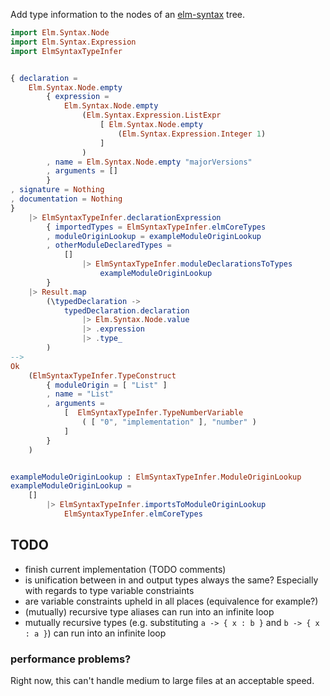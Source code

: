 Add type information to the nodes
of an [elm-syntax](https://dark.elm.dmy.fr/packages/stil4m/elm-syntax/latest/) tree.

```elm
import Elm.Syntax.Node
import Elm.Syntax.Expression
import ElmSyntaxTypeInfer


{ declaration =
    Elm.Syntax.Node.empty
        { expression =
            Elm.Syntax.Node.empty
                (Elm.Syntax.Expression.ListExpr
                    [ Elm.Syntax.Node.empty
                        (Elm.Syntax.Expression.Integer 1)
                    ]
                )
        , name = Elm.Syntax.Node.empty "majorVersions"
        , arguments = []
        }
, signature = Nothing
, documentation = Nothing
}
    |> ElmSyntaxTypeInfer.declarationExpression
        { importedTypes = ElmSyntaxTypeInfer.elmCoreTypes
        , moduleOriginLookup = exampleModuleOriginLookup
        , otherModuleDeclaredTypes =
            []
                |> ElmSyntaxTypeInfer.moduleDeclarationsToTypes
                    exampleModuleOriginLookup
        }
    |> Result.map
        (\typedDeclaration ->
            typedDeclaration.declaration
                |> Elm.Syntax.Node.value
                |> .expression
                |> .type_
        )
-->
Ok
    (ElmSyntaxTypeInfer.TypeConstruct
        { moduleOrigin = [ "List" ]
        , name = "List"
        , arguments =
            [  ElmSyntaxTypeInfer.TypeNumberVariable
                ( [ "0", "implementation" ], "number" )
            ]
        }
    )


exampleModuleOriginLookup : ElmSyntaxTypeInfer.ModuleOriginLookup
exampleModuleOriginLookup =
    []
        |> ElmSyntaxTypeInfer.importsToModuleOriginLookup
            ElmSyntaxTypeInfer.elmCoreTypes
```

## TODO

-   finish current implementation (TODO comments)
-   is unification between in and output types always the same? Especially with regards to type variable constriaints
-   are variable constraints upheld in all places (equivalence for example?)
-   (mutually) recursive type aliases can run into an infinite loop
-   mutually recursive types (e.g. substituting `a -> { x : b }` and `b -> { x : a }`) can run into an infinite loop

### performance problems?

Right now, this can't handle medium to large files at an acceptable speed.
